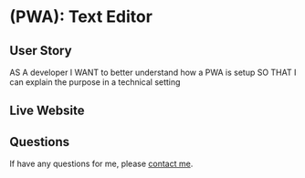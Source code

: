 # (PWA): Text Editor

## User Story
AS A developer
I WANT to better understand how a PWA is setup
SO THAT I can explain the purpose in a technical setting

## Live Website


## Questions
If have any questions for me, please [contact me](mailto:frankie01marie@yahoo.com).
